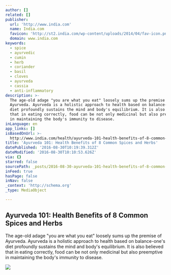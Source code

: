 ```yaml
---
author: []
related: []
publisher:
  url: 'http://www.india.com'
  name: India.com
  favicon: 'http://st2.india.com/wp-content/uploads/2014/04/fav-icon.png'
  domain: www.india.com
keywords:
  - spice
  - ayurvedic
  - cumin
  - herb
  - coriander
  - basil
  - cloves
  - ayurveda
  - cassia
  - anti-inflammatory
description: >-
  The age-old adage "you are what you eat" loosely sums up the premise of
  Ayurveda. Ayurveda is a holistic approach to health based on balance-one's
  diet profoundly sustains the mind and body's equilibrium. It is also believed
  that in eating correctly, food can be not only medicinal but also preemptive
  in maintaining the body's immunity to disease.
inLanguage: en
app_links: []
isBasedOnUrl: >-
  http://www.india.com/health/ayurveda-101-health-benefits-of-8-common-spices-and-herbs-1381251/
title: 'Ayurveda 101: Health Benefits of 8 Common Spices and Herbs'
datePublished: '2016-08-30T10:19:39.312Z'
dateModified: '2016-08-30T10:10:53.626Z'
via: {}
starred: false
sourcePath: _posts/2016-08-30-ayurveda-101-health-benefits-of-8-common-spices-and-herbs.md
inFeed: true
hasPage: false
inNav: false
_context: 'http://schema.org'
_type: MediaObject

---
```

<article style=""><h1>Ayurveda 101: Health Benefits of 8 Common Spices and Herbs</h1><p>The age-old adage "you are what you eat" loosely sums up the premise of Ayurveda. Ayurveda is a holistic approach to health based on balance-one's diet profoundly sustains the mind and body's equilibrium. It is also believed that in eating correctly, food can be not only medicinal but also preemptive in maintaining the body's immunity to disease.</p><img src="http://s3.india.com/wp-content/uploads/2016/08/Untitled-design-15.jpg" /></article>